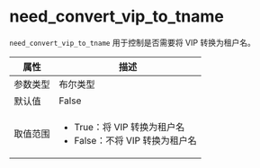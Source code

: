 # need_convert_vip_to_tname

`need_convert_vip_to_tname` 用于控制是否需要将 VIP 转换为租户名。

|  属性    | 描述     |
|----------|---------|
| 参数类型 |   布尔类型      |
| 默认值   | False     |
| 取值范围 | <ul><li>True：将 VIP 转换为租户名</li><li>False：不将 VIP 转换为租户名</li></ul>  |
